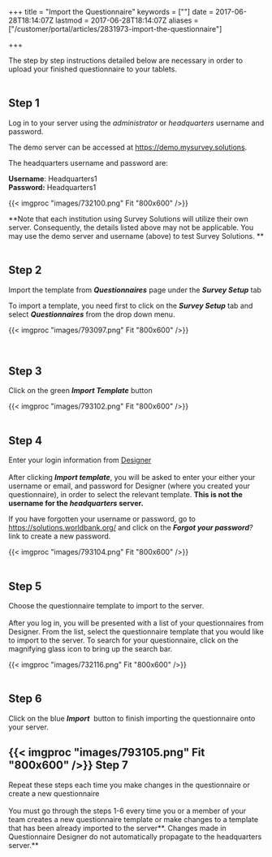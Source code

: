 ﻿+++
title = "Import the Questionnaire"
keywords = [""]
date = 2017-06-28T18:14:07Z
lastmod = 2017-06-28T18:14:07Z
aliases = ["/customer/portal/articles/2831973-import-the-questionnaire"]

+++

The step by step instructions detailed below are necessary in order to
upload your finished questionnaire to your tablets.   
 

**Step 1** 
-----------

Log in to your server using the *administrator* or *headquarters*
username and password.  
  
The demo server can be accessed at <https://demo.mysurvey.solutions>.   
  
The headquarters username and password are:   
  
**Username**: Headquarters1  
**Password:** Headquarters1  
  
{{< imgproc "images/732100.png" Fit "800x600" />}}  
  
  
**Note that each institution using Survey Solutions will utilize their
own server. Consequently, the details listed above may not be
applicable. You may use the demo server and username (above) to test
Survey Solutions. **  
 

**Step 2**
----------

Import the template from ***Questionnaires*** page under the ***Survey
Setup*** tab  
  
To import a template, you need first to click on the ***Survey Setup***
tab and select ***Questionnaires*** from the drop down menu.   
  
  
{{< imgproc "images/793097.png" Fit "800x600" />}}  
  
 

**Step 3**
----------

Click on the green ***Import Template*** button  
  
{{< imgproc "images/793102.png" Fit "800x600" />}}  
 

**Step 4**
----------

  
Enter your login information from
[Designer](https://solutions.worldbank.org)   
   
After clicking ***Import template***, you will be asked to enter your
either your username or email, and password for Designer (where you
created your questionnaire), in order to select the relevant template.
**This is not the username for the *headquarters* server.**  
  
If you have forgotten your username or password, go to
<https://solutions.worldbank.org/> and click on the ***Forgot your
password**?* link to create a new password.  
  
{{< imgproc "images/793104.png" Fit "800x600" />}}  
 

**Step 5**
----------

  
Choose the questionnaire template to import to the server.  
   
After you log in, you will be presented with a list of your
questionnaires from Designer. From the list, select the questionnaire
template that you would like to import to the server. To search for your
questionnaire, click on the magnifying glass icon to bring up the search
bar.  
  
{{< imgproc "images/732116.png" Fit "800x600" />}}  
 

**Step 6**
----------

Click on the blue ***Import***  button to finish importing the
questionnaire onto your server.

{{< imgproc "images/793105.png" Fit "800x600" />}}  **Step 7**
----------------------------------

  
Repeat these steps each time you make changes in the questionnaire or
create a new questionnaire  
   
You must go through the steps 1-6 every time you or a member of your
team creates a new questionnaire template or make changes to a template
that has been already imported to the server**. Changes made in
Questionnaire Designer do not automatically propagate to the
headquarters server.**
